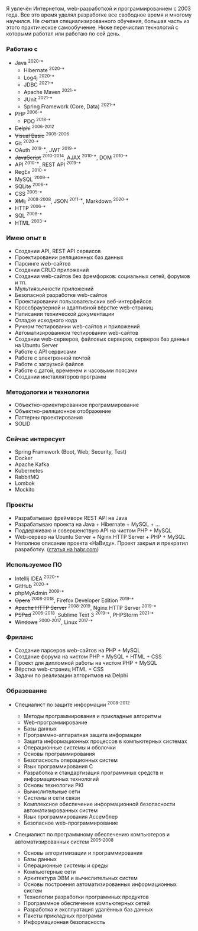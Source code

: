 Я увлечён Интернетом, web-разработкой и программированием с 2003 года. Все это время уделял разработке все свободное время и многому научился. Не считая специализированного обучения, большая часть из этого практическое самообучение. Ниже перечислил технологий с которыми работал или работаю по сей день.


### Работаю с
* Java <sup>2020-\*</sup>
    * Hibernate <sup>2020-\*</sup>
    * Log4j <sup>2020-\*</sup>
    * JDBC <sup>2021-\*</sup>
    * Apache Maven <sup>2021-\*</sup>
    * JUnit <sup>2021-\*</sup>
    * Spring Framework (Core, Data) <sup>2021-\*</sup>
* PHP <sup>2006-\*</sup>
    * PDO <sup>2018-\*</sup>
* ~~Delphi~~ <sup>2006-2012</sup>
* ~~Visual Basic~~ <sup>2005-2006</sup>
* Git <sup>2020-\*</sup>
* OAuth <sup>2019-\*</sup>, JWT <sup>2019-\*</sup>
* ~~JavaScript~~ <sup>2010-2014</sup>, AJAX <sup>2010-\*</sup>, DOM <sup>2010-\*</sup>
* API <sup>2010-\*</sup>, REST API <sup>2019-\*</sup>
* RegEx <sup>2010-\*</sup>
* MySQL <sup>2009-\*</sup>
* SQLite <sup>2006-*</sup>
* CSS <sup>2005-\*</sup>
* ~~XML~~ <sup>2008-2008</sup>, JSON <sup>2011-\*</sup>, Markdown <sup>2020-\*</sup>
* HTTP <sup>2006-\*</sup>
* SQL <sup>2008-\*</sup>
* HTML <sup>2003-\*</sup>


### Имею опыт в
* Создании API, REST API сервисов
* Проектировании реляционных баз данных
* Парсинге web-сайтов
* Создании CRUD приложений
* Создании web-сайтов без фремфорков: социальных сетей, форумов и тп.
* Мультиязычности приложений
* Безопасной разработке web-сайтов
* Проектировании пользовательских веб-интерфейсов
* Кроссбраузерной и адаптивной вёрстке web-страниц
* Написании технической документации
* Отладке исходного кода
* Ручном тестировании web-сайтов и приложений
* Автоматизированном тестировании web-сайтов
* Создании web-серверов, файловых серверов, серверов баз данных на Ubuntu Server
* Работе с API сервисами
* Работе с электронной почтой
* Работе с загрузкой файлов
* Работе с датой, временем и часовыми поясами
* Создании инсталляторов программ

[//]: # (* Модульном тестиронии исходного кода)


### Методологии и технологии
* Объектно-ориентированное программирование
* Объектно-реляционное отображение
* Паттерны проектирования
* SOLID


### Сейчас интересует
* Spring Framework (Boot, Web, Security, Test)
* Docker
* Apache Kafka
* Kubernetes
* RabbitMQ
* Lombok
* Mockito

[//]: # (* Apache Tomcat)
[//]: # (* Gradle)

### Проекты
* Разрабатываю фреймворк REST API на Java
* Разрабатываю проекта на Java + Hibernate + MySQL + ...
* Поддерживаю и совершенствую API на чистом PHP + MySQL
* Web-сервер на Ubuntu Server + Nginx HTTP Server + PHP + MySQL
* Неполное описание проекта «НаВиду». Проект закрыл и прекратил разработку. ([статья на habr.com](https://habr.com/ru/post/136132/))


### Используемое ПО
* Intellij IDEA <sup>2020-\*</sup>
* GitHub <sup>2020-\*</sup>
* phpMyAdmin <sup>2009-\*</sup>
* ~~Opera~~ <sup>2008-2018</sup>, Firefox Developer Edition <sup>2019-\*</sup>
* ~~Apache HTTP Server~~ <sup>2008-2019</sup>, Nginx HTTP Server <sup>2019-\*</sup>
* ~~PSPad~~ <sup>2006-2018</sup>, Sublime Text 3 <sup>2019-\*</sup>, PHPStorm <sup>2021-\*</sup>
* ~~Windows~~ <sup>2000-2017</sup>, Linux <sup>2017-\*</sup>


### Фриланс
* Создание парсеров web-сайтов на PHP + MySQL
* Создание форума на чистом PHP + MySQL + HTML + CSS
* Проект для дипломной работы на чистом PHP + MySQL
* Вёрстка web-страниц HTML + CSS
* Задачи по реализации алгоритмов на Delphi


### Образование
* Специалист по защите информации <sup>2008-2012</sup>
    * Методы программирования и прикладные алгоритмы
    * Web-программирование
    * Базы данных
    * Программно-аппаратная защита информации
    * Защита информационных процессов в компьютерных системах
    * Операционные системы и оболочки
    * Основы программирования
    * Безопасность операционных систем
    * Язык программирования С
    * Разработка и стандартизация программных средств и информационных технологий
    * Основы технологии PKI
    * Вычислительные сети
    * Системы и сети связи
    * Комплексное обеспечение информационной безопасности автоматизированных систем
    * Язык программирования Ассемблер
    * Безопасное web-программирование


* Специалист по программному обеспечению компьютеров и автоматизированных систем <sup>2005-2008</sup>
    * Основы алгоритмизации и программирования
    * Базы данных
    * Операционные системы и среды
    * Компьютерные сети
    * Архитектура ЭВМ и вычислительных систем
    * Основы построения автоматизированных информационных систем
    * Технологии разработки программных продуктов
    * Программное обеспечение компьютерных сетей
    * Разработка и эксплуатация удалённых баз данных
    * Пакеты прикладных программ
    * Информационная безопасность
